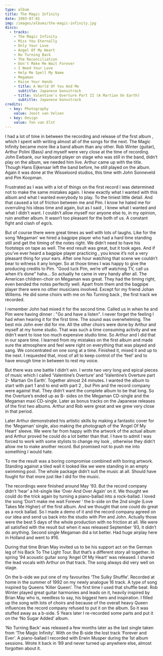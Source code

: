 ```yaml
---
type: album
title: The Magic Infinity
date: 1993-07-01
img: /images/albums/the-magic-infinity.jpg
discs:
  - tracks:
    - The Magic Infinity
    - Miss You Eternally
    - Only Your Love
    - Angel Of My Heart
    - No Turning Back
    - The Reconciliation
    - Don't Make Me Wait Forever
    - I Need Your Love
    - Help Me Spell My Name
    - Megaman
    - Raise Your Hands
    - title: A World Of You And Me
      subtitle: Japanese bonustrack
    - title: Valentine's Overture Part II (A Martian On Earth)
      subtitle: Japanese bonustrack
credits:
  - key: Photography
    value: Joost van Velsen
  - key: Design
    value: Ton van Elst
---
```


I had a lot of time in between the recording and release of the first album , which I spent with writing almost all of the songs for the next.
The Magic Infinity became more like a band album than any other. Rob Winter (guitar), Arthur Polini (Bass) and myself were very close at the time of recording. John Ewbank, our keyboard player on stage who was still in the band, didn’t play on the album, we needed him live.
Arthur came up with the title.
Though Hans Eijkenaar left the band before, he still played on the album.
Again it was done at the Wisseloord studios, this time with John Sonneveld and Pim Koopman.

Frustrated as I was with a lot of things on the first record I was determined not to make the same mistakes again. I knew exactly what I wanted with this album and what I wanted everybody to play. To the tiniest little detail.
And that caused a lot of friction between me and Pim.
I know he hated me for overruling his ideas time and again, but as I said , I knew what I wanted and what I didn’t want. I couldn’t allow myself nor anyone else to, in my opinion, ruin another album. It wasn’t too pleasant for the both of us. A constant fight and clash of ego’s.

But of course there were great times as well with lots of laughs.
Like for the song ‘Megaman’ we hired a bagpipe player who had a hard time standing still and get the timing of the notes right. We didn’t need to have his footsteps on tape as well. The end result was great, but it took ages. And if you’ve ever heard a bagpipe player practicing , you know it’s not a very pleasant thing for your ears. After one hour watching that scene we couldn’t bear to witness it any longer. So at those times I was happy to give the producing credits to Pim. "Good luck Pim, we’re off watching TV, call us when it’s done" haha… So actually he came in very handy after all.
The American children-choir on Megaman was great. They had the timing right, even bended the notes perfectly well.
Apart from them and the bagpipe player there were no other musicians involved. Except for my friend Johan Willems. He did some choirs with me on No Turning back , the first track we recorded.

I remember John had mixed it for the second time. Called us in when he and Pim were having dinner : "Go and have a listen". I never forget the feeling I had when hearing it for the first time. The sound was overwhelming. The best mix John ever did for me.
All the other choirs were done by Arthur and myself at my home studio.
That was such a time consuming activity and we didn’t want to lose too much expensive studio time. So Arthur and I did that in our spare time.
I learned from my mistakes on the first album and made sure the atmosphere and feel were right on everything that was played and sang. We concentrated on one song at a time. Finished it, mixed it and up to the next.
I requested that, most of all to keep control of the ‘feel’ and to have enough time in between to rest my voice.

But there was one battle I didn’t win.
I wrote two very long and epical pieces of music which I called ‘Valentine’s Overture’ and ‘Valentine’s Overture part 2- Martian On Earth’.
Together almost 24 minutes. I wanted the album to start with part 1 and to end with part 2 , but Pim and the record company were against that. They didn’t want the complete album to be that long. So the Overture’s ended up as B- sides on the Megaman CD-single and the Megaman maxi CD-single. Later as bonus tracks on the Japanese releases of the first two albums.
Arthur and Rob were great and we grew very close in that period.

Later Arthur demonstrated his artistic skills by making a fantastic cover for the ‘Megaman’ single, also making the photograph of the ‘Angel Of My Heart’ sleeve. We were far from happy with the artwork of the actual album and Arthur proved he could do a lot better than that.
I have to admit I was forced to work with some stylists to change my look , otherwise they didn’t allow me to make another record.
But promised not to push me into something I would hate.

To me the result was a boring compromise combined with boring artwork.
Standing against a tiled wall it looked like we were standing in an empty swimming pool. The whole package didn’t suit the music at all.
Should have fought for that more just like I did for the music.

The recordings were finished around May ’93. But the record company didn’t ‘hear’ a hit-single like ‘Over And Over Again’ on it. We thought we could do the trick again by turning a piano-ballad into a rock-ballad. I loved the song ‘Don’t make me wait Forever ‘ the b-side on the 2nd single (Love Takes Me Higher) of the first album. And we thought that one could do great as a rock ballad.
So I made a demo of it and the record company agreed on our idea and send us back into the studio with Pim and John. Actually those were the best 5 days of the whole production with no friction at all. We were all satisfied with the result but when it was released September ’93, it didn’t do anything.
Second single Megaman did a lot better. Had huge airplay here in Holland and went to #16.

During that time Brian May invited us to be his support act on the German leg of his Back To The Light Tour. But that’s a different story all together.
In spring ’94 acoustic guitar song ‘Angel Of My Heart’ was released. I shared the lead vocals with Arthur on that track. The song always did very well on stage.

On the b-side we put one of my favourites ‘The Sulky Shuffle’. Recorded at home in the summer of 1992 on my newly analogue 16 track. A type of song inspired by Queens ‘Killer Queen’. The first time I used that shuffle beat. Rob Winter played great guitar harmonies and leads on it, heavily inspired by Brian May who is, needless to say, his biggest hero and inspiration. I filled up the song with lots of choirs and because of the overall heavy Queen influences the record company refused to put it on the album. So it was stuffed away as a b-side. 5 Years later I re-recorded some parts and put it on the ‘No Sugar Added’ album.

‘No Turning Back’ was released a few months later as the last single taken from ‘The Magic Infinity’. With on the B-side the lost track ‘Forever and Ever’. A piano-ballad I recorded with Erwin Musper during the 1st album sessions. Wrote it back in ’89 and never turned up anywhere else, almost forgotten about it.